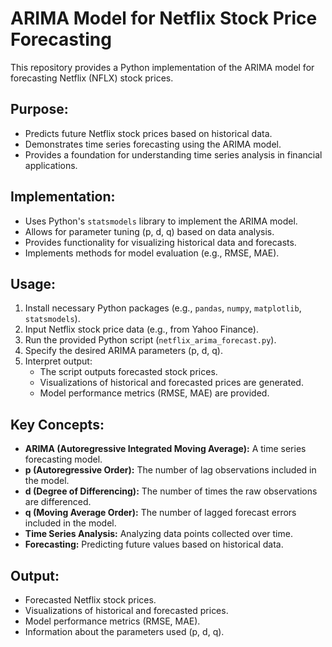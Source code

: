 # ARIMA Model for Netflix Stock Price Forecasting

This repository provides a Python implementation of the ARIMA model for forecasting Netflix (NFLX) stock prices.

## Purpose:

* Predicts future Netflix stock prices based on historical data.
* Demonstrates time series forecasting using the ARIMA model.
* Provides a foundation for understanding time series analysis in financial applications.

## Implementation:

* Uses Python's `statsmodels` library to implement the ARIMA model.
* Allows for parameter tuning (p, d, q) based on data analysis.
* Provides functionality for visualizing historical data and forecasts.
* Implements methods for model evaluation (e.g., RMSE, MAE).

## Usage:

1.  Install necessary Python packages (e.g., `pandas`, `numpy`, `matplotlib`, `statsmodels`).
2.  Input Netflix stock price data (e.g., from Yahoo Finance).
3.  Run the provided Python script (`netflix_arima_forecast.py`).
4.  Specify the desired ARIMA parameters (p, d, q).
5.  Interpret output:
    * The script outputs forecasted stock prices.
    * Visualizations of historical and forecasted prices are generated.
    * Model performance metrics (RMSE, MAE) are provided.

## Key Concepts:

* **ARIMA (Autoregressive Integrated Moving Average):** A time series forecasting model.
* **p (Autoregressive Order):** The number of lag observations included in the model.
* **d (Degree of Differencing):** The number of times the raw observations are differenced.
* **q (Moving Average Order):** The number of lagged forecast errors included in the model.
* **Time Series Analysis:** Analyzing data points collected over time.
* **Forecasting:** Predicting future values based on historical data.

## Output:

* Forecasted Netflix stock prices.
* Visualizations of historical and forecasted prices.
* Model performance metrics (RMSE, MAE).
* Information about the parameters used (p, d, q).
